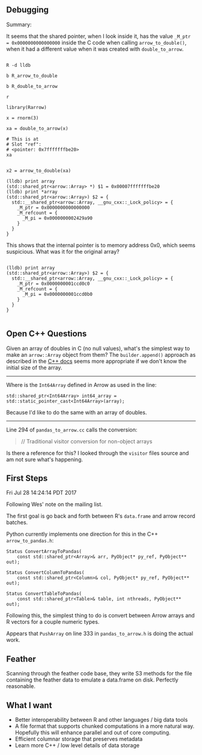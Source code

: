 ## Debugging

Summary:

It seems that the shared pointer, when I look inside it, has the value
`_M_ptr = 0x0000000000000000` inside the C code when calling
`arrow_to_double()`, when it had a different value when it was created with `double_to_arrow`.

```

R -d lldb

b R_arrow_to_double

b R_double_to_arrow

r

library(Rarrow)

x = rnorm(3)

xa = double_to_arrow(x)

# This is at 
# Slot "ref":
# <pointer: 0x7fffffffbe20>
xa
```


```

x2 = arrow_to_double(xa)

(lldb) print array
(std::shared_ptr<arrow::Array> *) $1 = 0x00007fffffffbe20
(lldb) print *array
(std::shared_ptr<arrow::Array>) $2 = {
  std::__shared_ptr<arrow::Array, __gnu_cxx::_Lock_policy> = {
    _M_ptr = 0x0000000000000000
    _M_refcount = {
      _M_pi = 0x0000000002429a90
    }
  }
}
```

This shows that the internal pointer is to memory address 0x0, which seems
suspicious. What was it for the original array?

```

(lldb) print array
(std::shared_ptr<arrow::Array>) $2 = {
  std::__shared_ptr<arrow::Array, __gnu_cxx::_Lock_policy> = {
    _M_ptr = 0x0000000001ccd0c0
    _M_refcount = {
      _M_pi = 0x0000000001ccd0b0
    }
  }
}


```


## Open C++ Questions

Given an array of doubles in C (no null values), what's the simplest way to make an
`arrow::Array` object from them? The `builder.append()` approach as
described in the [C++ docs](https://arrow.apache.org/docs/cpp/index.html)
seems more appropriate if we don't know the initial size of the array.

------------------------------------------------------------

Where is the `Int64Array` defined in Arrow as used in the line:

```
std::shared_ptr<Int64Array> int64_array = std::static_pointer_cast<Int64Array>(array);
```

Because I'd like to do the same with an array of doubles.

------------------------------------------------------------

Line 294 of `pandas_to_arrow.cc` calls the conversion:

>   // Traditional visitor conversion for non-object arrays

Is there a reference for this? I looked through the `visitor` files source
and am not sure what's happening.


## First Steps

Fri Jul 28 14:24:14 PDT 2017

Following Wes' note on the mailing list.

The first goal is go back and forth between R's `data.frame` and arrow
record batches.

Python currently implements one direction for this in the C++
`arrow_to_pandas.h`:

```
Status ConvertArrayToPandas(
    const std::shared_ptr<Array>& arr, PyObject* py_ref, PyObject** out);

Status ConvertColumnToPandas(
    const std::shared_ptr<Column>& col, PyObject* py_ref, PyObject** out);

Status ConvertTableToPandas(
    const std::shared_ptr<Table>& table, int nthreads, PyObject** out);
```

Following this, the simplest thing to do is convert between Arrow arrays
and
R vectors for a couple numeric types.

Appears that `PushArray` on line 333 in `pandas_to_arrow.h` is doing the
actual work.


## Feather

Scanning through the feather code base, they write S3 methods for the file
containing the feather data to emulate a data.frame on disk. Perfectly
reasonable.


## What I want

- Better interoperability between R and other languages / big data tools
- A file format that supports chunked computations in a more natural way.
  Hopefully this will enhance parallel and out of core computing.
- Efficient columnar storage that preserves metadata
- Learn more C++ / low level details of data storage
